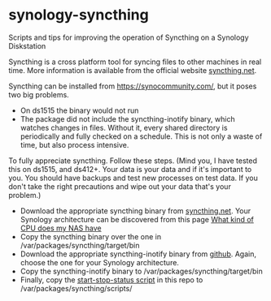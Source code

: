 # synology-syncthing
Scripts and tips for improving the operation of Syncthing on a Synology Diskstation

Syncthing is a cross platform tool for syncing files to other machines in real time. More information is available from the official website <a 
href="https://syncthing.net/" target="_blank">syncthing.net</a>.

Syncthing can be installed from <a href="https://synocommunity.com/" target="_blank">https://synocommunity.com/</a>, but it poses two big problems.

<ul>
	<li>On ds1515 the binary would not run</li>
	<li>The package did not include the syncthing-inotify binary, which watches changes in files.  Without it, every shared directory is periodically 
and fully checked on a schedule.  This is not only a waste of time, but also process intensive.</li>
  
</ul>


To fully appreciate syncthing. Follow these steps. (Mind you, I have tested this on ds1515, and ds412+.  Your data is your data and if it's important to 
you.  You should have backups and test new processes on test data. If you don't take the right precautions and wipe out your data that's your problem.)

<ul>
	<li>Download the appropriate syncthing binary from <a href="https://syncthing.net/" target="_blank">syncthing.net</a>.  Your Synology architecture can be discovered from this page <a href="https://www.synology.com/en-global/knowledgebase/DSM/tutorial/General/What_kind_of_CPU_does_my_NAS_have" target="_blank">What kind of CPU does my NAS have</a></li>
	<li>Copy the syncthing binary over the one in /var/packages/syncthing/target/bin</li>
	<li>Download the appropriate syncthing-inotify binary from <a href="https://github.com/syncthing/syncthing-inotify/releases/latest" target="_blank">github</a>.  Again, choose the one for your Synology architecture.</li>
	<li>Copy the syncthing-inotify binary to /var/packages/syncthing/target/bin</li>
	<li>Finally, copy the <a href="https://github.com/kmogged/synology-syncthing/blob/master/start-stop-status" target="_blank">start-stop-status script</a> in this repo to /var/packages/syncthing/scripts/</li>
</ul>
